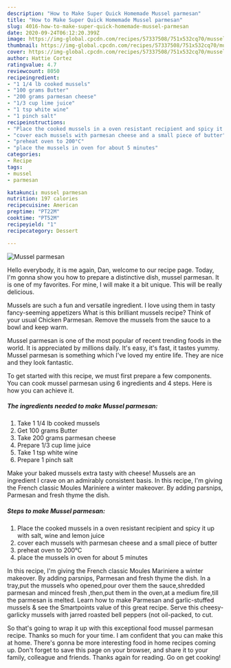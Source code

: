 ```yaml
---
description: "How to Make Super Quick Homemade Mussel parmesan"
title: "How to Make Super Quick Homemade Mussel parmesan"
slug: 4016-how-to-make-super-quick-homemade-mussel-parmesan
date: 2020-09-24T06:12:20.399Z
image: https://img-global.cpcdn.com/recipes/57337508/751x532cq70/mussel-parmesan-recipe-main-photo.jpg
thumbnail: https://img-global.cpcdn.com/recipes/57337508/751x532cq70/mussel-parmesan-recipe-main-photo.jpg
cover: https://img-global.cpcdn.com/recipes/57337508/751x532cq70/mussel-parmesan-recipe-main-photo.jpg
author: Hattie Cortez
ratingvalue: 4.7
reviewcount: 8050
recipeingredient:
- "1 1/4 lb cooked mussels"
- "100 grams Butter"
- "200 grams parmesan cheese"
- "1/3 cup lime juice"
- "1 tsp white wine"
- "1 pinch salt"
recipeinstructions:
- "Place the cooked mussels in a oven resistant recipient and spicy it up with salt, wine and lemon juice"
- "cover each mussels with parmesan cheese and a small piece of butter"
- "preheat oven to 200°C"
- "place the mussels in oven for about 5 minutes"
categories:
- Recipe
tags:
- mussel
- parmesan

katakunci: mussel parmesan 
nutrition: 197 calories
recipecuisine: American
preptime: "PT22M"
cooktime: "PT52M"
recipeyield: "1"
recipecategory: Dessert

---
```



![Mussel parmesan](https://img-global.cpcdn.com/recipes/57337508/751x532cq70/mussel-parmesan-recipe-main-photo.jpg)

Hello everybody, it is me again, Dan, welcome to our recipe page. Today, I'm gonna show you how to prepare a distinctive dish, mussel parmesan. It is one of my favorites. For mine, I will make it a bit unique. This will be really delicious.

Mussels are such a fun and versatile ingredient. I love using them in tasty fancy-seeming appetizers What is this brilliant mussels recipe? Think of your usual Chicken Parmesan. Remove the mussels from the sauce to a bowl and keep warm.

Mussel parmesan is one of the most popular of recent trending foods in the world. It is appreciated by millions daily. It's easy, it's fast, it tastes yummy. Mussel parmesan is something which I've loved my entire life. They are nice and they look fantastic.


To get started with this recipe, we must first prepare a few components. You can cook mussel parmesan using 6 ingredients and 4 steps. Here is how you can achieve it.

<!--inarticleads1-->

##### The ingredients needed to make Mussel parmesan:

1. Take 1 1/4 lb cooked mussels
1. Get 100 grams Butter
1. Take 200 grams parmesan cheese
1. Prepare 1/3 cup lime juice
1. Take 1 tsp white wine
1. Prepare 1 pinch salt


Make your baked mussels extra tasty with cheese! Mussels are an ingredient I crave on an admirably consistent basis. In this recipe, I&#39;m giving the French classic Moules Mariniere a winter makeover. By adding parsnips, Parmesan and fresh thyme the dish. 

<!--inarticleads2-->

##### Steps to make Mussel parmesan:

1. Place the cooked mussels in a oven resistant recipient and spicy it up with salt, wine and lemon juice
1. cover each mussels with parmesan cheese and a small piece of butter
1. preheat oven to 200°C
1. place the mussels in oven for about 5 minutes


In this recipe, I&#39;m giving the French classic Moules Mariniere a winter makeover. By adding parsnips, Parmesan and fresh thyme the dish. In a tray,put the mussels who opened,pour over them the sauce,shredded parmesan and minced fresh ,then,put them in the oven,at a medium fire,till the parmesan is melted. Learn how to make Parmesan and garlic-stuffed mussels &amp; see the Smartpoints value of this great recipe. Serve this cheesy-garlicky mussels with jarred roasted bell peppers (not oil-packed, to cut. 

So that's going to wrap it up with this exceptional food mussel parmesan recipe. Thanks so much for your time. I am confident that you can make this at home. There's gonna be more interesting food in home recipes coming up. Don't forget to save this page on your browser, and share it to your family, colleague and friends. Thanks again for reading. Go on get cooking!
